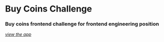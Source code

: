 # Buy Coins Challenge

### Buy coins frontend challenge for frontend engineering position

_[view the app](https://fuadop.github.io/buycoinschallenge)_